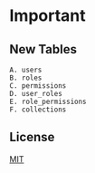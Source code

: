 # Important 

## New Tables
    A. users
    B. roles
    C. permissions
    D. user_roles
    E. role_permissions
    F. collections
## License

[MIT](https://choosealicense.com/licenses/mit/)
